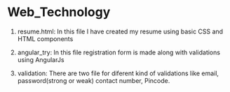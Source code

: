 # Web_Technology

1) resume.html:
      In this file I have created my resume using basic CSS and HTML components
      
2) angular_try:
      In this file registration form is made along with validations using AngularJs
      
3) validation:
      There are two file for diferent kind of validations like email, password(strong or weak) contact number, Pincode.

